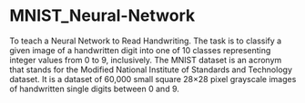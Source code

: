 # MNIST_Neural-Network
To teach a Neural Network to Read Handwriting. The task is to classify a given image of a handwritten digit into one of 10 classes representing integer values from 0 to 9, inclusively. The MNIST dataset is an acronym that stands for the Modified National Institute of Standards and Technology dataset. It is a dataset of 60,000 small square 28×28 pixel grayscale images of handwritten single digits between 0 and 9. 
